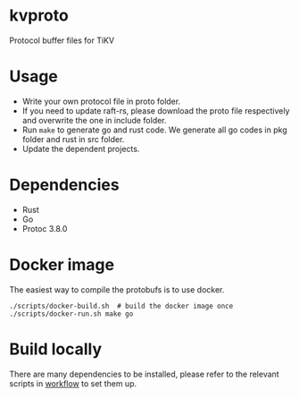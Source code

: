 # kvproto

Protocol buffer files for TiKV

# Usage

+ Write your own protocol file in proto folder.
+ If you need to update raft-rs, please download the proto file
    respectively and overwrite the one in include folder.
+ Run `make` to generate go and rust code.
    We generate all go codes in pkg folder and rust in src folder.
+ Update the dependent projects.

# Dependencies

* Rust
* Go
* Protoc 3.8.0

# Docker image

The easiest way to compile the protobufs is to use docker.

```
./scripts/docker-build.sh  # build the docker image once
./scripts/docker-run.sh make go
```

# Build locally

There are many dependencies to be installed, please refer to the relevant scripts in [workflow](.github/workflows) to set them up.
